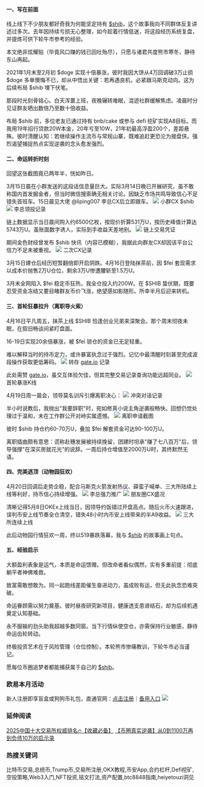 #### 一、写在前面
线上线下不少朋友都好奇我为何能坚定持有 [$shib](https://www.ouxyi.supply/cn/trade-spot/shib-usdt)，这个故事我向不同群体反复讲述过多次。去年因持续亏损无心整理，如今趁着行情低迷，将这段经历系统复盘，并提炼可供下轮牛市参考的经验。

本文绝非炫耀贴（毕竟风口赚的钱已回吐殆尽），只愿与诸君共度熊市寒冬，静待东山再起。

2021年1月末至2月初 $doge 实现十倍暴涨，彼时我因大饼从4万回调破3万止损 $doge 多单懊悔不已，却从中悟出关键：若再遇良机，必紧跟马斯克动向。这为后续布局 $shib 埋下伏笔。

那段时光刻骨铭心。白天浑噩上班，夜晚辗转难眠，混迹社群缓解焦虑。凌晨时分见证群友晒出数倍乃至数十倍收益。

布局 $shib 前，多位老友已通过持有 bnb/cake 或参与 defi 挖矿实现A8目标。而我用19年招行贷款20W本金，20年亏至10W，21年初最高浮盈200个，差距悬殊。彼时清醒认知：若继续操作主流币与常规山寨，既难追赶更恐沦为接盘侠。强烈渴望捕捉热点实现逆袭的念头愈发强烈。

#### 二、命运转折时刻
回望这张截图竟已两年半，恍如昨日。

3月15日晨在小群发送的这段话信息量巨大。实际3月14日晚已开展研究，虽不敢称国内首发掘金者，但当时微信搜索确无相关讨论。因缺乏市场共鸣导致信心不足错失首班车。15日晨见大佬 @liping007 李总CX后立即跟车。
![](https://ac63e02.webp.li/shib-001.jpg)
小群CX $shib
![](https://ac63e02.webp.li/shib-002.jpg)
李总领投记录

链上数据显示当日晨间购入约6500亿枚，按现价折算531万U，按历史峰值计算达5743万U。虽账面数字诱人，实际到手收益天差地别。
![](https://ac63e02.webp.li/shib-003.jpg)
链上交易凭证

期间金色财经曾发布 $shib 快讯（内容已模糊），我据此向群友CX却因该平台公信力不足未被重视。
![](https://ac63e02.webp.li/shib-004.jpg)
二次CX记录

3月15日建仓后经历短暂翻倍即开启阴跌。4月16日登陆抹茶前，因 $fei 套现需求以成本价抛售2万U仓位，剩余3万U惨遭腰斩至1.5万U。

3月末全网陷入 $fei 稳定币狂热，我全仓投入约200W。在 $SHIB 蛰伏期，既要忍受资金冻结又要目睹群友币价飞涨，绝望感如影随形。所幸半月后迎来转机。

#### 三、首轮狂暴拉升（离职导火索）
4月16日平凡周五，抹茶上线 $SHIB 恰逢创业兄弟来深聚会。那个周末彻夜未眠，在叙旧畅谈间紧盯盘面。

16-19日实现20余倍暴涨，被 $fei 锁仓的资金已无足轻重。

难以解释当时的持币定力，或许暴富执念过于强烈。记忆中最清醒时刻甚至完成波段操作获取更低筹码。
![](https://ac63e02.webp.li/shib-005.jpg)
转存 [gate.io](https://www.gate.io/signup/A1ERAQ?ref_type=103) 记录

此处需赞 [gate.io](https://www.gate.io/signup/A1ERAQ?ref_type=103)，虽交互体验欠佳，但其完整交易记录查询功能远超同业。
![](https://ac63e02.webp.li/shib-006.jpg)
首轮暴涨K线

4月19日周一晨会，领导莫名训斥引爆离职决心：
![](https://ac63e02.webp.li/shib-007.jpg)
冲突对话记录

半小时说教后，我抛出"我要辞职"时，宛如修真小说主角逆袭般畅快。回想仍觉处理过于温和，未在工作群公开对峙实属遗憾。
![](https://ac63e02.webp.li/shib-008.jpg)
离职申请截图

彼时 $shib 持仓约60-70万U，叠加 $fei 解套资金可达90-100万U。

离职插曲颇有意思：谎称赴穗发展被持续挽留，团建时坦承"赚了七八百万"后，领导强撑"在深买房就花光"的说辞。一周后持仓增值至2000万U时，其终默然无语。

#### 四、完美逃顶（动物园狂欢）
4月20日回调后走势企稳，配合马斯克火箭发射热议、薛蛮子喊单、三大所陆续上线等利好，持币信心持续增强。
![](https://ac63e02.webp.li/shib-009.jpg)
李总强力推广
![](https://ac63e02.webp.li/shib-010.jpg)
朋友圈CX盛况

清晰记得5月8日OKEx上线当日，因领导约饭错过开盘高点。随后火币火速跟进，误判币安上线节奏全仓清空，错失48小时内币安上线带来的半A9收益。
![](https://ac63e02.webp.li/shib-011.jpg)
三大所连续上线

此后动物园行情狂欢一周，终以519暴跌落幕，我与 [$shib](https://www.ouxyi.supply/cn/trade-spot/shib-usdt) 的故事画上句点。

#### 五、经验启示
大额盈利表象是运气，本质是命运馈赠。但改命者看似偶然，实有多重前提：彻底躺平者神佛难救。

致富需敢想敢为。同一起跑线差距催生奋进动力，虽成败有运，但无此执念恐难突破。

命运眷顾需以努力奠基。彼时昼夜研究新项目，健康透支患肾结石，却为后续机遇奠定认知基础。

永不服输的劲头助我超越多数同窗。当下行情纵使空仓，亦需保持行业敏感，静待命运齿轮转动。

终极投资艺术在于风险管理（仓位控制）。本轮熊市惨痛教训，下轮牛市必当谨记。

愿每位币圈追梦者都能捕获属于自己的 [$shib](https://www.ouxyi.supply/cn/trade-spot/shib-usdt)。

### 欧易本月活动
新人注册即享盲盒或狗狗币礼包，直通官网：[点击注册](https://www.okx.com/zh-hans/join/74873351)｜[备用入口](https://www.chouyi.world/zh-hans/join/18639032)
[![](https://fe095ec.webp.li/top-10-exchanges-001.jpg)](https://www.chouyi.world/zh-hans/join/18639032)

### 延伸阅读
[2025中国十大交易所权威排名🔥【收藏必备】](https://btc8848.com/top-10-exchanges/)
[【币圈真实逆袭】从0到1100万再到负债10万的启示录](https://heiyetouzi.xyz/biquanstory001/)

### 热搜关键词
比特币交易,总统币,Trump币,交易所注册,OKX教程,币安App,合约杠杆,Defi挖矿,空投策略,Web3入门,NFT投资,铭文打法,资产配置,btc8848指南,heiyetouzi洞见